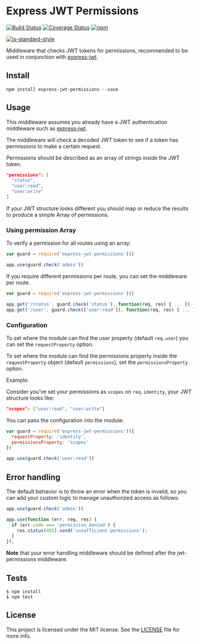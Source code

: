 # Express JWT Permissions

[![Build Status](https://travis-ci.org/MichielDeMey/express-jwt-permissions.svg?branch=master)](https://travis-ci.org/MichielDeMey/express-jwt-permissions)
[![Coverage Status](https://coveralls.io/repos/MichielDeMey/express-jwt-permissions/badge.svg?branch=master&service=github)](https://coveralls.io/github/MichielDeMey/express-jwt-permissions?branch=master)
[![npm](https://img.shields.io/npm/dm/express-jwt-permissions.svg?maxAge=2592000)](https://www.npmjs.com/package/express-jwt-permissions)

[![js-standard-style](https://cdn.rawgit.com/feross/standard/master/badge.svg)](https://github.com/feross/standard)

Middleware that checks JWT tokens for permissions, recommended to be used in conjunction with [express-jwt](https://github.com/auth0/express-jwt).

## Install

```
npm install express-jwt-permissions --save
```

## Usage

This middleware assumes you already have a JWT authentication middleware such as [express-jwt](https://github.com/auth0/express-jwt).

The middleware will check a decoded JWT token to see if a token has permissions to make a certain request.

Permissions should be described as an array of strings inside the JWT token.

```json
"permissions": [
  "status",
  "user:read",
  "user:write"
]
```

If your JWT structure looks different you should map or reduce the results to produce a simple Array of permissions.

### Using permission Array
To verify a permission for all routes using an array:

```javascript
var guard = require('express-jwt-permissions')()

app.use(guard.check('admin'))
```

If you require different permissions per route, you can set the middleware per route.

```javascript
var guard = require('express-jwt-permissions')()

app.get('/status', guard.check('status'), function(req, res) { ... })
app.get('/user', guard.check(['user:read']), function(req, res) { ... })
```

### Configuration
To set where the module can find the user property (default `req.user`) you can set the `requestProperty` option.

To set where the module can find the permissions property inside the `requestProperty` object (default `permissions`), set the `permissionsProperty` option.

Example:

Consider you've set your permissions as `scopes` on `req.identity`, your JWT structure looks like:

```json
"scopes": ["user:read", "user:write"]
```

You can pass the configuration into the module:

```javascript
var guard = require('express-jwt-permissions')({
  requestProperty: 'identity',
  permissionsProperty: 'scopes'
})

app.use(guard.check('user:read'))
```

## Error handling

The default behavior is to throw an error when the token is invalid, so you can add your custom logic to manage unauthorized access as follows:

```javascript
app.use(guard.check('admin'))

app.use(function (err, req, res) {
  if (err.code === 'permission_denied') {
    res.status(401).send('insufficient permissions');
  }
});
```

**Note** that your error handling middleware should be defined after the jwt-permissions middleware.

## Tests

    $ npm install
    $ npm test

## License

This project is licensed under the MIT license. See the [LICENSE](LICENSE.txt) file for more info.
